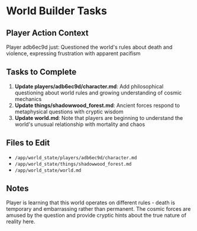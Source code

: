 # World Builder Tasks

## Player Action Context
Player adb6ec9d just: Questioned the world's rules about death and violence, expressing frustration with apparent pacifism

## Tasks to Complete
1. **Update players/adb6ec9d/character.md**: Add philosophical questioning about world rules and growing understanding of cosmic mechanics
2. **Update things/shadowwood_forest.md**: Ancient forces respond to metaphysical questions with cryptic wisdom
3. **Update world.md**: Note that players are beginning to understand the world's unusual relationship with mortality and chaos

## Files to Edit
- `/app/world_state/players/adb6ec9d/character.md`
- `/app/world_state/things/shadowwood_forest.md`
- `/app/world_state/world.md`

## Notes
Player is learning that this world operates on different rules - death is temporary and embarrassing rather than permanent. The cosmic forces are amused by the question and provide cryptic hints about the true nature of reality here.